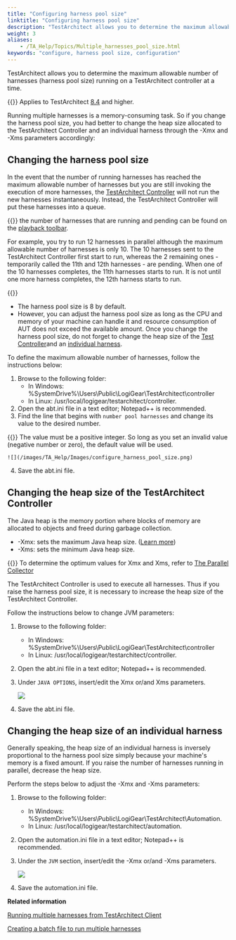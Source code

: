 ```yaml
--- 
title: "Configuring harness pool size"
linktitle: "Configuring harness pool size"
description: "TestArchitect allows you to determine the maximum allowable number of harnesses (harness pool size) running on a TestArchitect controller at a time."
weight: 3
aliases: 
    - /TA_Help/Topics/Multiple_harnesses_pool_size.html
keywords: "configure, harness pool size, configuration"
---
```


TestArchitect allows you to determine the maximum allowable number of harnesses \(harness pool size\) running on a TestArchitect controller at a time.

{{<note>}} Applies to TestArchitect [8.4](/TA_ReleaseNotes/DITA_source/Whats_New_8.4.html) and higher.

Running multiple harnesses is a memory-consuming task. So if you change the harness pool size, you had better to change the heap size allocated to the TestArchitect Controller and an individual harness through the -Xmx and -Xms parameters accordingly:

## Changing the harness pool size

In the event that the number of running harnesses has reached the maximum allowable number of harnesses but you are still invoking the execution of more harnesses, the [TestArchitect Controller](/TA_Help/Topics/Controller_management.html) will not run the new harnesses instantaneously. Instead, the TestArchitect Controller will put these harnesses into a queue.

{{<tip>}} the number of harnesses that are running and pending can be found on the [playback toolbar](/TA_Help/Topics/Test_exec_playback_toolbar.html).

For example, you try to run 12 harnesses in parallel although the maximum allowable number of harnesses is only 10. The 10 harnesses sent to the TestArchitect Controller first start to run, whereas the 2 remaining ones - temporarily called the 11th and 12th harnesses - are pending. When one of the 10 harnesses completes, the 11th harnesses starts to run. It is not until one more harness completes, the 12th harness starts to run.

{{<important>}}

-   The harness pool size is 8 by default.
-   However, you can adjust the harness pool size as long as the CPU and memory of your machine can handle it and resource consumption of AUT does not exceed the available amount. Once you change the harness pool size, do not forget to change the heap size of the [Test Controller](/TA_Help/Topics/Multiple_harnesses_pool_size.html#TA_controller_heap_size)and an [individual harness](/TA_Help/Topics/Multiple_harnesses_pool_size.html#individual_harness_heap_size).

To define the maximum allowable number of harnesses, follow the instructions below:

1.  Browse to the following folder:
    -   In Windows: %SystemDrive%\\Users\\Public\\LogiGear\\TestArchitect\\controller
    -   In Linux: /usr/local/logigear/testarchitect/controller.
2.  Open the abt.ini file in a text editor; Notepad++ is recommended.
3.  Find the line that begins with `number pool harnesses` and change its value to the desired number.

{{<note>}} The value must be a positive integer. So long as you set an invalid value \(negative number or zero\), the default value will be used.

    ![](/images/TA_Help/Images/configure_harness_pool_size.png)

4.  Save the abt.ini file.

## Changing the heap size of the TestArchitect Controller

The Java heap is the memory portion where blocks of memory are allocated to objects and freed during garbage collection.

-   -Xmx: sets the maximum Java heap size. \([Learn more](https://docs.oracle.com/cd/E13150_01/jrockit_jvm/jrockit/jrdocs/refman/optionX.html)\)
-   -Xms: sets the minimum Java heap size.

{{<tip>}} To determine the optimum values for Xmx and Xms, refer to [The Parallel Collector](https://docs.oracle.com/javase/8/docs/technotes/guides/vm/gctuning/parallel.html#default_heap_size)

The TestArchitect Controller is used to execute all harnesses. Thus if you raise the harness pool size, it is necessary to increase the heap size of the TestArchitect Controller.

Follow the instructions below to change JVM parameters:

1.  Browse to the following folder:
    -   In Windows: %SystemDrive%\\Users\\Public\\LogiGear\\TestArchitect\\controller
    -   In Linux: /usr/local/logigear/testarchitect/controller.
2.  Open the abt.ini file in a text editor; Notepad++ is recommended.
3.  Under `JAVA OPTIONS`, insert/edit the Xmx or/and Xms parameters.

    ![](/images/TA_Help/Images/heap_size_TA_controller.png)

4.  Save the abt.ini file.

## Changing the heap size of an individual harness

Generally speaking, the heap size of an individual harness is inversely proportional to the harness pool size simply because your machine's memory is a fixed amount. If you raise the number of harnesses running in parallel, decrease the heap size.

Perform the steps below to adjust the -Xmx and -Xms parameters:

1.  Browse to the following folder:
    -   In Windows: %SystemDrive%\\Users\\Public\\LogiGear\\TestArchitect\\Automation.
    -   In Linux: /usr/local/logigear/testarchitect/automation.
2.  Open the automation.ini file in a text editor; Notepad++ is recommended.
3.  Under the `JVM` section, insert/edit the -Xmx or/and -Xms parameters.

    ![](/images/TA_Help/Images/JVM_Xmx.png)

4.  Save the automation.ini file.



**Related information**  


[Running multiple harnesses from TestArchitect Client](/TA_Help/Topics/Multiple_harnesses_running.html)

[Creating a batch file to run multiple harnesses](/TA_Help/Topics/Multiple_harnesses_creating_batch_file.html)

